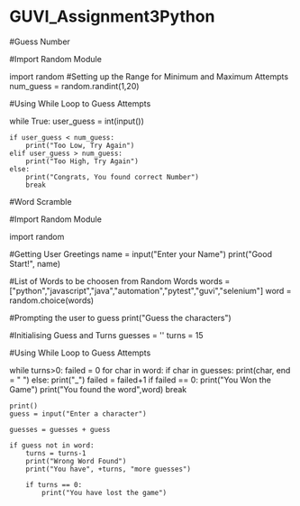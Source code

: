 # GUVI_Assignment3Python

#Guess Number

#Import Random Module

import random
#Setting up the Range for Minimum and Maximum Attempts
num_guess = random.randint(1,20) 

#Using While Loop to Guess Attempts

while True:
    user_guess = int(input())

    if user_guess < num_guess:
        print("Too Low, Try Again")
    elif user_guess > num_guess:
        print("Too High, Try Again")
    else:
        print("Congrats, You found correct Number")
        break

#Word Scramble

#Import Random Module

import random

#Getting User Greetings
name = input("Enter your Name")
print("Good Start!", name)

#List of Words to be choosen from Random Words
words = ["python","javascript","java","automation","pytest","guvi","selenium"]
word = random.choice(words)

#Prompting the user to guess
print("Guess the characters")

#Initialising Guess and Turns
guesses = ''
turns = 15

#Using While Loop to Guess Attempts

while turns>0:
    failed = 0
    for char in word:
        if char in guesses:
            print(char, end = "  ")
        else:
            print("_")
            failed = failed+1
    if failed == 0:
        print("You Won the Game")
        print("You found the word",word)
        break
    
    print()
    guess = input("Enter a character")

    guesses = guesses + guess

    if guess not in word:
        turns = turns-1
        print("Wrong Word Found")
        print("You have", +turns, "more guesses")

        if turns == 0:
            print("You have lost the game")

    
        

